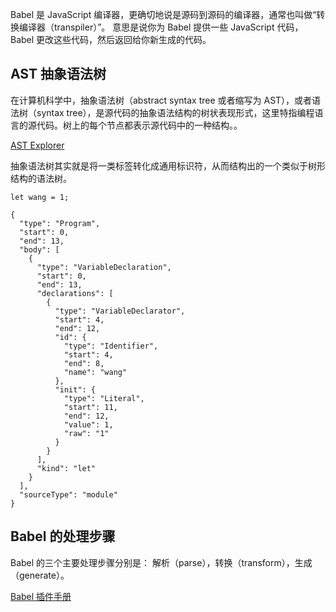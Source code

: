 Babel 是 JavaScript 编译器，更确切地说是源码到源码的编译器，通常也叫做“转换编译器（transpiler）”。 意思是说你为 Babel 提供一些 JavaScript 代码，Babel 更改这些代码，然后返回给你新生成的代码。

## AST 抽象语法树
在计算机科学中，抽象语法树（abstract syntax tree 或者缩写为 AST），或者语法树（syntax tree），是源代码的抽象语法结构的树状表现形式，这里特指编程语言的源代码。树上的每个节点都表示源代码中的一种结构。。

[AST Explorer](https://astexplorer.net/)

抽象语法树其实就是将一类标签转化成通用标识符，从而结构出的一个类似于树形结构的语法树。
```
let wang = 1;
```
```
{
  "type": "Program",
  "start": 0,
  "end": 13,
  "body": [
    {
      "type": "VariableDeclaration",
      "start": 0,
      "end": 13,
      "declarations": [
        {
          "type": "VariableDeclarator",
          "start": 4,
          "end": 12,
          "id": {
            "type": "Identifier",
            "start": 4,
            "end": 8,
            "name": "wang"
          },
          "init": {
            "type": "Literal",
            "start": 11,
            "end": 12,
            "value": 1,
            "raw": "1"
          }
        }
      ],
      "kind": "let"
    }
  ],
  "sourceType": "module"
}
```
## Babel 的处理步骤
Babel 的三个主要处理步骤分别是： 解析（parse），转换（transform），生成（generate）。

[Babel 插件手册](https://github.com/jamiebuilds/babel-handbook/blob/master/translations/zh-Hans/plugin-handbook.md#toc-asts)
